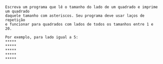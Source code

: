     Escreva um programa que lê o tamanho do lado de um quadrado e imprime um quadrado
    daquele tamanho com asteriscos. Seu programa deve usar laços de repetição
    e funcionar para quadrados com lados de todos os tamanhos entre 1 e 20.

    Por exemplo, para lado igual a 5:
    *****
    *****
    *****
    *****
    *****